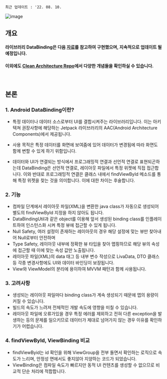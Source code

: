 `최근 업데이트 : '22. 08. 10.`

![image](https://user-images.githubusercontent.com/86638578/183851710-91769369-8591-4ce4-b6d8-f057530005aa.png)
## 개요
#### 라이브러리 DataBinding은 다음 [자료](http://dev-imaec.tistory.com/37)를 참고하여 구현했으며, 지속적으로 업데이트 될 예정입니다.
#### 이외에도 [Clean Architecture Repo](https://github.com/woongcheol/Android-Clean-Architecture)에서 다양한 개념들을 확인하실 수 있습니다.

</br>

## 본론  
### 1. Android DataBinding이란?

- 특정 데이터나 데이터 소스로부터 UI를 결합시켜주는 라이브러리입니다. 이는 아키텍쳐 권장사항에 해당하는 Jetpack 라이브러리의 AAC(Android Architecture Components)에서 제공됩니다.  

- 사용 목적은 특정 데이터를 화면에 보여줌에 있어 데이터가 변경됨에 따라 화면도 함께 변할 수 있게 하기 위함입니다.  


- 데이터와 UI가 연결되는 방식에서 프로그래밍적 연결과 선언적 연결로 표현되곤하는데 DataBinding은 선언적 연결로, 레이아웃 파일에서 특정 위젯에 직접 접근합니다. 이와 반대로 프로그래밍적 연결은 클래스 내에서 findViewById 메소드를 통해 특정 위젯을 찾는 것을 의미합니다. 이에 대한 차이는 후술합니다.

### 2. 기능

- 컴파일 단계에서 레이아웃 파일(XML)을 변환한 java class가 자동으로 생성되어 별도의 findViewById 지정을 하지 않아도 됩니다.
- DataBindingUtil과 같은 object를 이용해 앞서 생성된 binding class를 인플레이트하여 인스턴스화 시켜 특정 뷰에 접근할 수 있게 됩니다.
- Null Safety, 여러 설정이 존재하는 레이아웃의 경우 해당 설정에 맞는 뷰만 찾아내어 Null로부터 안전하며
- Type Safety, 레이아웃 내부에 정확한 뷰 타입을 찾아 맵핑하므로 해당 뷰의 속성에 접근할 때 이에 맞는 속성 값만 노출됩니다.
- 레이아웃 파일(XML)의 data 태그 등 내부 변수 작성으로 LivaData, DTO 클래스 등 각종 변경사항에도 UI와 데이터 바인딩이 보장됩니다.
- View와 ViewModel의 분리에 용이하여 MVVM 패턴과 함께 사용됩니다.

### 3. 고려사항
- 생성되는 레이아웃 파일마다 binding class가 계속 생성되기 때문에 앱의 용량이 커질 수 있습니다.
- 빌드의 속도가 느려져 전체적인 개발 속도에 영향을 미칠 수 있습니다.
- 레이아웃 파일에 오류가있을 경우 특정 에러를 제외하고 전혀 다른 exception을 발생하는 등의 문제를 일으키므로 데이터가 제대로 넘어가지 않는 경우 이유를 확인하기가 어렵습니다.

### 4. findViewById, ViewBinding 비교
- findViewByid는 id 확인을 위해 ViewGroup을 전부 돌면서 확인하는 로직으로 속도가 느리며, 안정성 면에서도 좋지않아 지양하는 코드가 되었습니다.
- ViewBinding은 컴파일 속도가 빠르지만 동적 UI 컨텐츠를 생성할 수 없으므로 비교적 단순 처리에 적합합니다.
